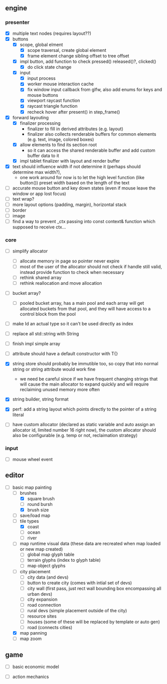 
## engine

### presenter
- [x] multiple text nodes (requires layout??)
- [x] buttons
  - [x] scope, global elment
    - [x] scope traversal, create global element
    - [x] frame element change sibling offset to tree offset
  - [x] impl button, add function to check pressed() released()?, clicked()
    - [x] do click state change
  - [x] input
    - [x] input process
    - [x] worker mouse interaction cache
    - [x] fix window input callback from glfw, also add enums for keys and mouse buttons
    - [x] viewport raycast function
    - [x] raycast triangle function
    - [x] recheck hover after present() in step_frame()
- [x] forward layouting
  - [x] finalizer processing
    - finalizer to fill in derived attributes (e.g. layout)
    - finalizer also collects renderable buffers for common elements (e.g. text, image, colored boxes)
  - [x] allow elements to find its section root
    - so it can access the shared renderable buffer and add custom buffer data to it
  - [x] impl tablet finalizer with layout and render buffer
- [x] text should influence width if not determine it (perhaps should determine max width?), 
  - one work around for now is to let the high level function (like button()) preset width based on the length of the text
- [ ] accurate mouse button and key down states (even if mouse leave the window or app lost focus)
- [ ] text wrap?
- [ ] more layout options (padding, margin), horizontal stack
- [ ] border
- [ ] image
- [ ] find a way to prevent _ctx passing into const context& function which supposed to receive ctx...

### core
- [ ] simplify allocator
  - [ ] allocate memory in page so pointer never expire
  - [ ] most of the user of the allocator should not check if handle still valid, instead provide function to check when necessary
  - [ ] rethink shared array
  - [ ] rethink reallocation and move allocation
- [ ] bucket array?
  - [ ] pooled bucket array, has a main pool and each array will get allocated buckets from that pool, and they will have access to a control block from the pool
- [ ] make Id an actual type so it can't be used directly as index
- [ ] replace all std::string with String
- [ ] finish impl simple array
- [ ] attribute should have a default constructor with T{}
- [x] string store should probably be immutible too, so copy that into normal string or string attribute would work fine
  - we need be careful since if we have frequent changing strings that will cause the main allocator to expand quickly and will require reclaiming unused memory more often
- [x] string builder, string format
- [x] perf: add a string layout which points directly to the pointer of a string literal
- [ ] have custom allocator (declared as static variable and auto assign an allocator id, limited number 16 right now), the custom allocator should also be configurable (e.g. temp or not, reclaimation strategy)


### input
- [ ] mouse wheel event



## editor
- [ ] basic map painting
  - [ ] brushes
    - [x] square brush
    - [ ] round bursh
    - [x] brush size
  - [ ] save/load map
  - [ ] tile types
    - [x] coast
    - [ ] ocean
    - [ ] river
  - [ ] map runtime visual data (these data are recreated when map loaded or new map created)
    - [ ] global map glyph table
    - [ ] terrain glyphs (index to glyph table)
    - [ ] map object glyphs
  - [ ] city placement
    - [ ] city data (and devs)
    - [ ] button to create city (comes with intial set of devs)
    - [ ] city wall (first pass, just rect wall bounding box encompassing all urban devs)
    - [ ] city expansion
    - [ ] road connection
    - [ ] rural devs (simple placement outside of the city)
    - [ ] resource sites
    - [ ] houses (some of these will be replaced by template or auto gen)
    - [ ] road (connects cities)
  - [x] map panning
  - [ ] map zoom

## game
- [ ] basic economic model
- [ ] action mechanics

